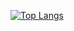 [![Top Langs](https://github-readme-stats.vercel.app/api/top-langs/?username=vrtaranto-ufrj&theme=dracula&layout=compact)](https://github.com/anuraghazra/github-readme-stats)
